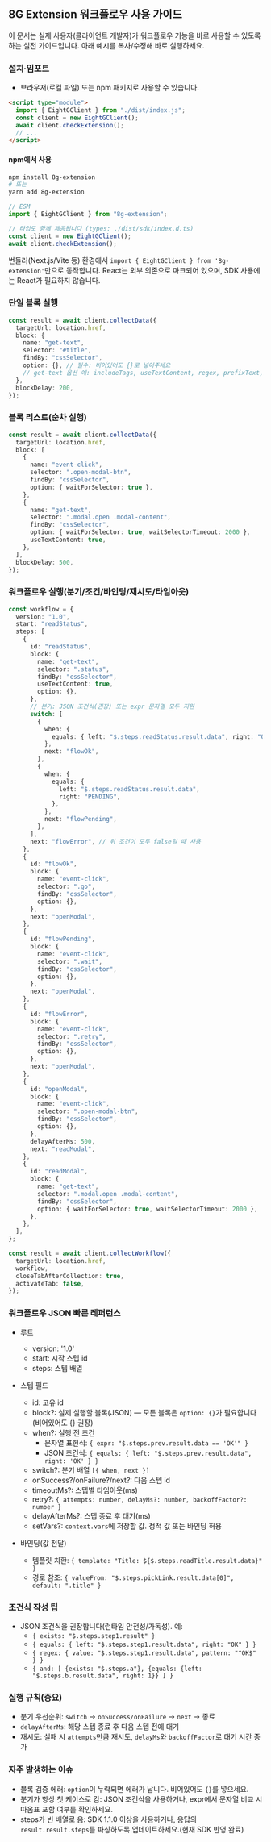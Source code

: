 ## 8G Extension 워크플로우 사용 가이드

이 문서는 실제 사용자(클라이언트 개발자)가 워크플로우 기능을 바로 사용할 수 있도록 하는 실전 가이드입니다. 아래 예시를 복사/수정해 바로 실행하세요.

### 설치·임포트

- 브라우저(로컬 파일) 또는 npm 패키지로 사용할 수 있습니다.

```html
<script type="module">
  import { EightGClient } from "./dist/index.js";
  const client = new EightGClient();
  await client.checkExtension();
  // ...
</script>
```

#### npm에서 사용

```bash
npm install 8g-extension
# 또는
yarn add 8g-extension
```

```ts
// ESM
import { EightGClient } from "8g-extension";

// 타입도 함께 제공됩니다 (types: ./dist/sdk/index.d.ts)
const client = new EightGClient();
await client.checkExtension();
```

번들러(Next.js/Vite 등) 환경에서 `import { EightGClient } from '8g-extension'`만으로 동작합니다. React는 외부 의존으로 마크되어 있으며, SDK 사용에는 React가 필요하지 않습니다.

### 단일 블록 실행

```ts
const result = await client.collectData({
  targetUrl: location.href,
  block: {
    name: "get-text",
    selector: "#title",
    findBy: "cssSelector",
    option: {}, // 필수: 비어있어도 {}로 넣어주세요
    // get-text 옵션 예: includeTags, useTextContent, regex, prefixText, suffixText
  },
  blockDelay: 200,
});
```

### 블록 리스트(순차 실행)

```ts
const result = await client.collectData({
  targetUrl: location.href,
  block: [
    {
      name: "event-click",
      selector: ".open-modal-btn",
      findBy: "cssSelector",
      option: { waitForSelector: true },
    },
    {
      name: "get-text",
      selector: ".modal.open .modal-content",
      findBy: "cssSelector",
      option: { waitForSelector: true, waitSelectorTimeout: 2000 },
      useTextContent: true,
    },
  ],
  blockDelay: 500,
});
```

### 워크플로우 실행(분기/조건/바인딩/재시도/타임아웃)

```ts
const workflow = {
  version: "1.0",
  start: "readStatus",
  steps: [
    {
      id: "readStatus",
      block: {
        name: "get-text",
        selector: ".status",
        findBy: "cssSelector",
        useTextContent: true,
        option: {},
      },
      // 분기: JSON 조건식(권장) 또는 expr 문자열 모두 지원
      switch: [
        {
          when: {
            equals: { left: "$.steps.readStatus.result.data", right: "OK" },
          },
          next: "flowOk",
        },
        {
          when: {
            equals: {
              left: "$.steps.readStatus.result.data",
              right: "PENDING",
            },
          },
          next: "flowPending",
        },
      ],
      next: "flowError", // 위 조건이 모두 false일 때 사용
    },
    {
      id: "flowOk",
      block: {
        name: "event-click",
        selector: ".go",
        findBy: "cssSelector",
        option: {},
      },
      next: "openModal",
    },
    {
      id: "flowPending",
      block: {
        name: "event-click",
        selector: ".wait",
        findBy: "cssSelector",
        option: {},
      },
      next: "openModal",
    },
    {
      id: "flowError",
      block: {
        name: "event-click",
        selector: ".retry",
        findBy: "cssSelector",
        option: {},
      },
      next: "openModal",
    },
    {
      id: "openModal",
      block: {
        name: "event-click",
        selector: ".open-modal-btn",
        findBy: "cssSelector",
        option: {},
      },
      delayAfterMs: 500,
      next: "readModal",
    },
    {
      id: "readModal",
      block: {
        name: "get-text",
        selector: ".modal.open .modal-content",
        findBy: "cssSelector",
        option: { waitForSelector: true, waitSelectorTimeout: 2000 },
      },
    },
  ],
};

const result = await client.collectWorkflow({
  targetUrl: location.href,
  workflow,
  closeTabAfterCollection: true,
  activateTab: false,
});
```

### 워크플로우 JSON 빠른 레퍼런스

- 루트
  - version: '1.0'
  - start: 시작 스텝 id
  - steps: 스텝 배열

- 스텝 필드
  - id: 고유 id
  - block?: 실제 실행할 블록(JSON) — 모든 블록은 `option: {}`가 필요합니다(비어있어도 {} 권장)
  - when?: 실행 전 조건
    - 문자열 표현식: `{ expr: "$.steps.prev.result.data == 'OK'" }`
    - JSON 조건식: `{ equals: { left: "$.steps.prev.result.data", right: 'OK' } }`
  - switch?: 분기 배열 `[{ when, next }]`
  - onSuccess?/onFailure?/next?: 다음 스텝 id
  - timeoutMs?: 스텝별 타임아웃(ms)
  - retry?: `{ attempts: number, delayMs?: number, backoffFactor?: number }`
  - delayAfterMs?: 스텝 종료 후 대기(ms)
  - setVars?: `context.vars`에 저장할 값. 정적 값 또는 바인딩 허용

- 바인딩(값 전달)
  - 템플릿 치환: `{ template: "Title: ${$.steps.readTitle.result.data}" }`
  - 경로 참조: `{ valueFrom: "$.steps.pickLink.result.data[0]", default: ".title" }`

### 조건식 작성 팁

- JSON 조건식을 권장합니다(런타임 안전성/가독성). 예:
  - `{ exists: "$.steps.step1.result" }`
  - `{ equals: { left: "$.steps.step1.result.data", right: "OK" } }`
  - `{ regex: { value: "$.steps.step1.result.data", pattern: "^OK$" } }`
  - `{ and: [ {exists: "$.steps.a"}, {equals: {left: "$.steps.b.result.data", right: 1}} ] }`

### 실행 규칙(중요)

- 분기 우선순위: `switch` → `onSuccess/onFailure` → `next` → 종료
- `delayAfterMs`: 해당 스텝 종료 후 다음 스텝 전에 대기
- 재시도: 실패 시 `attempts`만큼 재시도, `delayMs`와 `backoffFactor`로 대기 시간 증가

### 자주 발생하는 이슈

- 블록 검증 에러: `option`이 누락되면 에러가 납니다. 비어있어도 `{}`를 넣으세요.
- 분기가 항상 첫 케이스로 감: JSON 조건식을 사용하거나, expr에서 문자열 비교 시 따옴표 포함 여부를 확인하세요.
- steps가 빈 배열로 옴: SDK 1.1.0 이상을 사용하거나, 응답의 `result.result.steps`를 파싱하도록 업데이트하세요.(현재 SDK 반영 완료)
